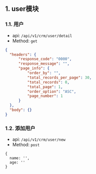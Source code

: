 ## 1. user模块

### 1.1. 用户
* api: `/api/v1/crm/user/detail`
* Method: `get`

```json
{
  "headers": {
      "response_code": "0000",
      "response_message": "",
      "page_info": {
          "order_by": "",
          "total_records_per_page": 30,
          "total_records": 0,
          "total_page": 1,
          "order_option": "ASC",
          "page_number": 1
      }
  },
  "body": {}
}

```
### 1.2. 添加用户
* api: `/api/v1/crm/user/new`
* Method: `post`
```
{
  name: '',
  age: ''
}
```
